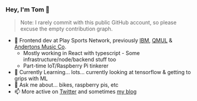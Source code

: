 ### Hey, I'm Tom 👋

> Note: I rarely commit with this public GitHub account, so please excuse the empty contribution graph.

- :office: Frontend dev at Play Sports Network, previously [IBM]( https://github.com/IBM), [QMUL]( https://www.qmul.ac.uk/ ) & [Andertons Music Co]( https://www.andertons.co.uk/). 
  - Mostly working in React with typescript - Some infrastructure/node/backend stuff too
  - Part-time IoT/Raspberry Pi tinkerer
- 🌱 Currently Learning... lots... currently looking at tensorflow & getting to grips with ML
- 💬 Ask me about... bikes, raspberry pis, etc
- 📫 More active on [Twitter](https://twitter.com/tomsherlocked) and sometimes [my blog](https://tomsherlock.info)
